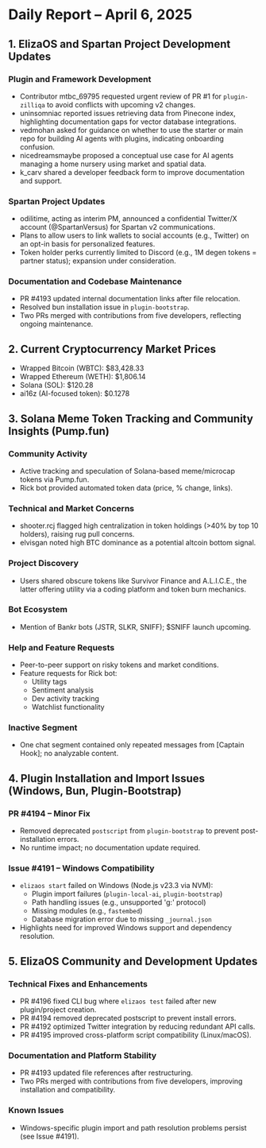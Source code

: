 # Daily Report – April 6, 2025

## 1. ElizaOS and Spartan Project Development Updates

### Plugin and Framework Development

- Contributor mtbc_69795 requested urgent review of PR #1 for `plugin-zilliqa` to avoid conflicts with upcoming v2 changes.
- uninsomniac reported issues retrieving data from Pinecone index, highlighting documentation gaps for vector database integrations.
- vedmohan asked for guidance on whether to use the starter or main repo for building AI agents with plugins, indicating onboarding confusion.
- nicedreamsmaybe proposed a conceptual use case for AI agents managing a home nursery using market and spatial data.
- k_carv shared a developer feedback form to improve documentation and support.

### Spartan Project Updates

- odilitime, acting as interim PM, announced a confidential Twitter/X account (@SpartanVersus) for Spartan v2 communications.
- Plans to allow users to link wallets to social accounts (e.g., Twitter) on an opt-in basis for personalized features.
- Token holder perks currently limited to Discord (e.g., 1M degen tokens = partner status); expansion under consideration.

### Documentation and Codebase Maintenance

- PR #4193 updated internal documentation links after file relocation.
- Resolved bun installation issue in `plugin-bootstrap`.
- Two PRs merged with contributions from five developers, reflecting ongoing maintenance.

## 2. Current Cryptocurrency Market Prices

- Wrapped Bitcoin (WBTC): $83,428.33
- Wrapped Ethereum (WETH): $1,806.14
- Solana (SOL): $120.28
- ai16z (AI-focused token): $0.1278

## 3. Solana Meme Token Tracking and Community Insights (Pump.fun)

### Community Activity

- Active tracking and speculation of Solana-based meme/microcap tokens via Pump.fun.
- Rick bot provided automated token data (price, % change, links).

### Technical and Market Concerns

- shooter.rcj flagged high centralization in token holdings (>40% by top 10 holders), raising rug pull concerns.
- elvisgan noted high BTC dominance as a potential altcoin bottom signal.

### Project Discovery

- Users shared obscure tokens like Survivor Finance and A.L.I.C.E., the latter offering utility via a coding platform and token burn mechanics.

### Bot Ecosystem

- Mention of Bankr bots (JSTR, SLKR, SNIFF); $SNIFF launch upcoming.

### Help and Feature Requests

- Peer-to-peer support on risky tokens and market conditions.
- Feature requests for Rick bot:
  - Utility tags
  - Sentiment analysis
  - Dev activity tracking
  - Watchlist functionality

### Inactive Segment

- One chat segment contained only repeated messages from [Captain Hook]; no analyzable content.

## 4. Plugin Installation and Import Issues (Windows, Bun, Plugin-Bootstrap)

### PR #4194 – Minor Fix

- Removed deprecated `postscript` from `plugin-bootstrap` to prevent post-installation errors.
- No runtime impact; no documentation update required.

### Issue #4191 – Windows Compatibility

- `elizaos start` failed on Windows (Node.js v23.3 via NVM):
  - Plugin import failures (`plugin-local-ai`, `plugin-bootstrap`)
  - Path handling issues (e.g., unsupported 'g:' protocol)
  - Missing modules (e.g., `fastembed`)
  - Database migration error due to missing `_journal.json`
- Highlights need for improved Windows support and dependency resolution.

## 5. ElizaOS Community and Development Updates

### Technical Fixes and Enhancements

- PR #4196 fixed CLI bug where `elizaos test` failed after new plugin/project creation.
- PR #4194 removed deprecated postscript to prevent install errors.
- PR #4192 optimized Twitter integration by reducing redundant API calls.
- PR #4195 improved cross-platform script compatibility (Linux/macOS).

### Documentation and Platform Stability

- PR #4193 updated file references after restructuring.
- Two PRs merged with contributions from five developers, improving installation and compatibility.

### Known Issues

- Windows-specific plugin import and path resolution problems persist (see Issue #4191).
